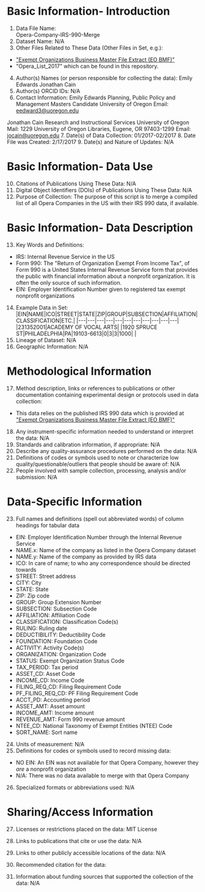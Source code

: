 # Basic Information- Introduction
1. Data File Name:   
  Opera-Company-IRS-990-Merge
2. Dataset Name: 
  N/A
3. Other Files Related to These Data (Other Files in Set, e.g.):
  * ["Exempt Organizations Business Master File Extract (EO BMF)"](https://www.irs.gov/charities-non-profits/exempt-organizations-business-master-file-extract-eo-bmf)
  * "Opera_List_2017" which can be found in this repository. 
4. Author(s) Names (or person responsible for collecting the data): 
  Emily Edwards
  Jonathan Cain 
5. Author(s) ORCID IDs: 
  N/A
6. Contact Information: 
  Emily Edwards
  Planning, Public Policy and Management Masters Candidate
  University of Oregon
  Email: 
    eedward3@uoregon.edu

  Jonathan Cain
  Research and Instructional Services
  University of Oregon
  Mail:
    1229 University of Oregon 
    Libraries, Eugene, OR 97403-1299
  Email: 
    jocain@uoregon.edu
7. Date(s) of Data Collection:
  01/2017-02/2017
8. Date File was Created:
  2/17/2017
9. Date(s) and Nature of Updates: 
  N/A

# Basic Information- Data Use
10. Citations of Publications Using These Data: 
  N/A
11. Digital Object Identifiers (DOIs) of Publications Using These Data: 
  N/A
12. Purpose of Collection:
  The purpose of this script is to merge a compiled list of all Opera Companies in the US with their IRS 990 data, if available. 

# Basic Information- Data Description
13. Key Words and Definitions:
  * IRS: Internal Revenue Service in the US
  * Form 990: The "Return of Organization Exempt From Income Tax", of Form 990 is a United States Internal Revenue Service form that provides the public with financial information about a nonprofit organization. It is often the only source of such information.
  * EIN: Employer Identification Number given to registered tax exempt nonprofit organizations
14. Example Data in Set:
|EIN|NAME|ICO|STREET|STATE|ZIP|GROUP|SUBSECTION|AFFILIATION|CLASSIFICATION|ETC.|
|---|---|---|---|---|---|---|---|---|---|---|
|231352001|ACADEMY OF VOCAL ARTS| |1920 SPRUCE ST|PHILADELPHIA|PA|19103-6613|0|3|3|1000| |
15. Lineage of Dataset: 
  N/A
16. Geographic Information: 
  N/A

# Methodological Information
17. Method description, links or references to publications or other documentation containing experimental design or protocols used in data collection:
  * This data relies on the published IRS 990 data which is provided at ["Exempt Organizations Business Master File Extract (EO BMF)"](https://www.irs.gov/charities-non-profits/exempt-organizations-business-master-file-extract-eo-bmf)
18. Any instrument-specific information needed to understand or interpret the data: 
  N/A
19. Standards and calibration information, if appropriate: 
  N/A
20. Describe any quality-assurance procedures performed on the data: 
  N/A
21. Definitions of codes or symbols used to note or characterize low quality/questionable/outliers that people should be aware of: 
  N/A
22. People involved with sample collection, processing, analysis and/or submission: 
  N/A

# Data-Specific Information
23. Full names and definitions (spell out abbreviated words) of column headings for tabular data
  * EIN: Employer Identification Number through the Internal Revenue Service
  * NAME.x: Name of the company as listed in the Opera Company dataset
  * NAME.y:	Name of the company as provided by IRS data
  * ICO:	In care of name; to who any correspondence should be directed towards
  * STREET:	Street address
  * CITY:	City
  * STATE:	State
  * ZIP:	Zip code
  * GROUP:	Group Extension Number
  * SUBSECTION:	Subsection Code
  * AFFILIATION:	Affiliation Code
  * CLASSIFICATION:	Classification Code(s)
  * RULING:	Ruling date
  * DEDUCTIBILITY:	Deductibility Code
  * FOUNDATION:	Foundation Code
  * ACTIVITY:	Activity Code(s)
  * ORGANIZATION:	Organization Code
  * STATUS:	Exempt Organization Status Code
  * TAX_PERIOD:	Tax period
  * ASSET_CD:	Asset Code
  * INCOME_CD:	Income Code
  * FILING_REQ_CD:	Filing Requirement Code
  * PF_FILING_REQ_CD:	PF Filing Requirement Code
  * ACCT_PD:	Accounting period
  * ASSET_AMT:	Asset amount
  * INCOME_AMT:	Income amount
  * REVENUE_AMT:	Form 990 revenue amount
  * NTEE_CD:	National Taxonomy of Exempt Entities (NTEE) Code
  * SORT_NAME:	Sort name
24. Units of measurement: 
  N/A
25. Definitions for codes or symbols used to record missing data:
  * NO EIN: An EIN was not available for that Opera Company, however they *are* a nonprofit organization
  * N/A: There was no data available to merge with that Opera Company
26. Specialized formats or abbreviations used: 
  N/A

# Sharing/Access Information
27.	Licenses or restrictions placed on the data: 
  MIT License
28.	Links to publications that cite or use the data: 
  N/A
29.	Links to other publicly accessible locations of the data: 
  N/A
30.	Recommended citation for the data:

31.	Information about funding sources that supported the collection of the data: 
  N/A
